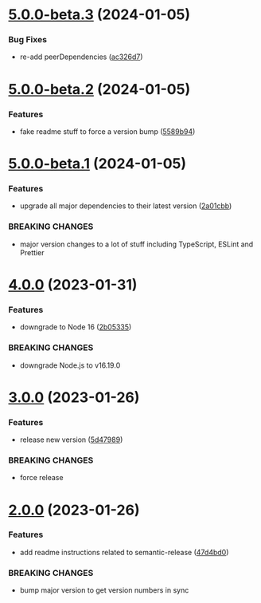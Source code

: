 # [5.0.0-beta.3](https://github.com/kapowaz/eslint-config/compare/v5.0.0-beta.2...v5.0.0-beta.3) (2024-01-05)


### Bug Fixes

* re-add peerDependencies ([ac326d7](https://github.com/kapowaz/eslint-config/commit/ac326d726cc1baa676875dbca07196f8f087decf))

# [5.0.0-beta.2](https://github.com/kapowaz/eslint-config/compare/v5.0.0-beta.1...v5.0.0-beta.2) (2024-01-05)


### Features

* fake readme stuff to force a version bump ([5589b94](https://github.com/kapowaz/eslint-config/commit/5589b94d84749c833b6dad18fb6ae58bacc13fb1))

# [5.0.0-beta.1](https://github.com/kapowaz/eslint-config/compare/v4.0.0...v5.0.0-beta.1) (2024-01-05)


### Features

* upgrade all major dependencies to their latest version ([2a01cbb](https://github.com/kapowaz/eslint-config/commit/2a01cbb987408386c6f755e91ca4deb21c03c93e))


### BREAKING CHANGES

* major version changes to a lot of stuff including TypeScript, ESLint and Prettier

# [4.0.0](https://github.com/kapowaz/eslint-config/compare/v3.0.0...v4.0.0) (2023-01-31)


### Features

* downgrade to Node 16 ([2b05335](https://github.com/kapowaz/eslint-config/commit/2b0533522b3c1a35d03b7ae7f2ac43cfad86854c))


### BREAKING CHANGES

* downgrade Node.js to v16.19.0

# [3.0.0](https://github.com/kapowaz/eslint-config/compare/v2.0.0...v3.0.0) (2023-01-26)


### Features

* release new version ([5d47989](https://github.com/kapowaz/eslint-config/commit/5d479893e662ac26cfaccaa0f8c6919131c07bbf))


### BREAKING CHANGES

* force release

# [2.0.0](https://github.com/kapowaz/eslint-config/compare/v1.0.0...v2.0.0) (2023-01-26)


### Features

* add readme instructions related to semantic-release ([47d4bd0](https://github.com/kapowaz/eslint-config/commit/47d4bd0647c0691260430512ca20c455e6dd9155))


### BREAKING CHANGES

* bump major version to get version numbers in sync
